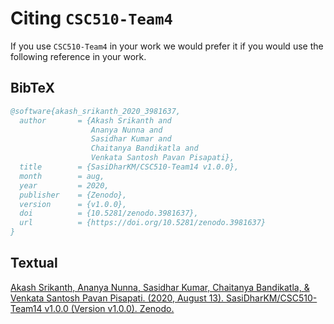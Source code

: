 # Citing `CSC510-Team4`

If you use `CSC510-Team4` in your work we would prefer it if you would use the following reference in your work.

## BibTeX

```bibtex
@software{akash_srikanth_2020_3981637,
  author       = {Akash Srikanth and
                  Ananya Nunna and
                  Sasidhar Kumar and
                  Chaitanya Bandikatla and
                  Venkata Santosh Pavan Pisapati},
  title        = {SasiDharKM/CSC510-Team14 v1.0.0},
  month        = aug,
  year         = 2020,
  publisher    = {Zenodo},
  version      = {v1.0.0},
  doi          = {10.5281/zenodo.3981637},
  url          = {https://doi.org/10.5281/zenodo.3981637}
}
```

## Textual

[Akash Srikanth, Ananya Nunna, Sasidhar Kumar, Chaitanya Bandikatla, & Venkata Santosh Pavan Pisapati. (2020, August 13). SasiDharKM/CSC510-Team14 v1.0.0 (Version v1.0.0). Zenodo.](http://doi.org/10.5281/zenodo.3981637)
